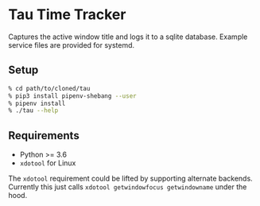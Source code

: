 # Tau Time Tracker

Captures the active window title and logs it to a sqlite database.
Example service files are provided for systemd.

## Setup


```bash
% cd path/to/cloned/tau
% pip3 install pipenv-shebang --user
% pipenv install
% ./tau --help
```

## Requirements

* Python >= 3.6
* `xdotool` for Linux

The `xdotool` requirement could be lifted by supporting alternate backends.
Currently this just calls `xdotool getwindowfocus getwindowname` under the hood.
